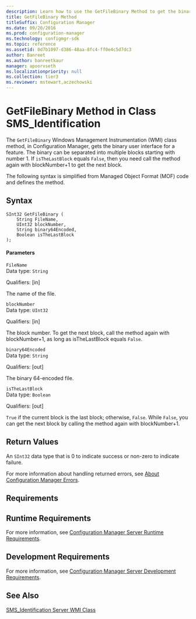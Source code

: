 ```yaml
---
description: Learn how to use the GetFileBinary Method to get the binary user interface for a feature.
title: GetFileBinary Method
titleSuffix: Configuration Manager
ms.date: 09/20/2016
ms.prod: configuration-manager
ms.technology: configmgr-sdk
ms.topic: reference
ms.assetid: 0d7b1097-d386-48aa-8fc4-ff0e4c5d7dc3
author: Banreet
ms.author: banreetkaur
manager: apoorvseth
ms.localizationpriority: null
ms.collection: tier3
ms.reviewer: mstewart,aczechowski
---
```

# GetFileBinary Method in Class SMS_Identification
The `GetFileBinary` Windows Management Instrumentation (WMI) class method, in Configuration Manager, gets the binary user interface for a feature. The binary can be separated into multiple blocks starting with number 1. If `isTheLastBlock` equals `False`, then you need call the method again with blockNumber+1 to get the next block.  

 The following syntax is simplified from Managed Object Format (MOF) code and defines the method.  

## Syntax  

```  
SInt32 GetFileBinary (  
    String FileName,   
    UInt32 blockNumber,   
    String binary64Encoded,   
    Boolean isTheLastBlock  
);  

```  

#### Parameters  
 `FileName`  
 Data type: `String`  

 Qualifiers: [in]  

 The name of the file.  

 `blockNumber`  
 Data type: `UInt32`  

 Qualifiers: [in]  

 The block number. To get the next block, call the method again with blockNumber+1, as long as isTheLastBlock equals `False`.  

 `binary64Encoded`  
 Data type: `String`  

 Qualifiers: [out]  

 The binary 64-encoded file.  

 `isTheLastBlock`  
 Data type: `Boolean`  

 Qualifiers: [out]  

 `True` if the current block is the last block; otherwise, `False`. While `False`, you can get the next block by calling the method again with blockNumber+1.  

## Return Values  
 An `SInt32` data type that is 0 to indicate success or non-zero to indicate failure.  

 For more information about handling returned errors, see [About Configuration Manager Errors](../../../../../develop/core/understand/about-configuration-manager-errors.md).  

## Requirements  

## Runtime Requirements  
 For more information, see [Configuration Manager Server Runtime Requirements](../../../../../develop/core/reqs/server-runtime-requirements.md).  

## Development Requirements  
 For more information, see [Configuration Manager Server Development Requirements](../../../../../develop/core/reqs/server-development-requirements.md).  

## See Also  
 [SMS_Identification Server WMI Class](../../../../../develop/reference/core/servers/configure/sms_identification-server-wmi-class.md)
